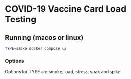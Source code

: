 # COVID-19 Vaccine Card Load Testing

## Running (macos or linux)

```bash
TYPE=smoke docker compose up
```

### Options

Options for TYPE are smoke, load, stress, soak and spike.
